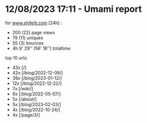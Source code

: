 # 12/08/2023 17:11 - Umami report
for www.shifeiti.com [24h] :

 - 200 (22) page views
 - 79 (11) uniques
 - 55 (3) bounces
 - 4h 9' 29'' (56' 18'') totaltime


top 10 urls:
 - 43x [/]
 - 42x [/blog/2022-12-09/]
 - 38x [/blog/2023-01-12/]
 - 12x [/blog/2022-12-22/]
 - 7x [/wiki/]
 - 6x [/blog/2022-05-07/]
 - 5x [/about/]
 - 5x [/blog/2023-02-03/]
 - 4x [/blog/2022-10-24/]
 - 4x [/page/3/]


